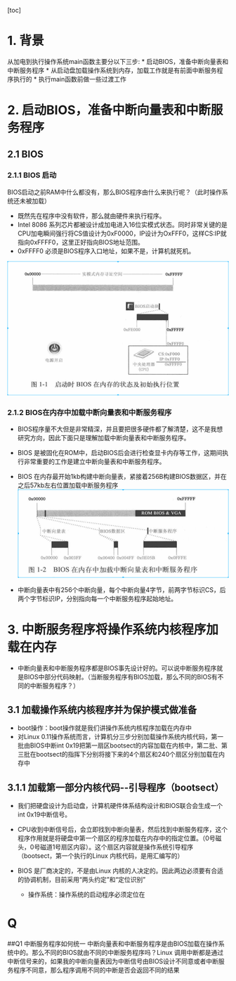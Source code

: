 [toc]

# 1. 背景
从加电到执行操作系统main函数主要分以下三步:
    * 启动BIOS，准备中断向量表和中断服务程序
    * 从启动盘加载操作系统到内存，加载工作就是有前面中断服务程序执行的
    * 执行main函数前做一些过渡工作


# 2. 启动BIOS，准备中断向量表和中断服务程序

## 2.1 BIOS
### 2.1.1 BIOS 启动

BIOS启动之前RAM中什么都没有，那么BIOS程序由什么来执行呢？（此时操作系统还未被加载）

* 既然先在程序中没有软件，那么就由硬件来执行程序。
* Intel 8086 系列芯片都被设计成加电进入16位实模式状态。同时非常关键的是CPU加电瞬间强行将CS值设计为0xF0000，IP设计为OxFFF0，这样CS:IP就指向0xFFFF0，这里正好指向BIOS地址范围。
* 0xFFFF0 必须是BIOS程序入口地址，如果不是，计算机就死机。

![2019-08-12-11-42-26.png](./images/2019-08-12-11-42-26.png)


### 2.1.2 BIOS在内存中加载中断向量表和中断服务程序

* BIOS程序量不大但是非常精深，并且要把很多硬件都了解清楚，这不是我想研究方向，因此下面只是理解加载中断向量表和中断服务程序。

* BIOS 是被固化在ROM中，启动BIOS后会进行检查显卡内存等工作，这期间执行非常重要的工作是建立中断向量表和中断服务程序。

* BIOS 在内存最开始1kb构建中断向量表，紧接着256B构建BIOS数据区，并在之后57kb左右位置加载中断服务程序
![2019-08-12-13-49-13.png](./images/2019-08-12-13-49-13.png)

* 中断向量表中有256个中断向量，每个中断向量4字节，前两字节标识CS，后两个字节标识IP，分别指向每一个中断服务程序起始地址。



# 3. 中断服务程序将操作系统内核程序加载在内存
* 中断向量表和中断服务程序都是BIOS事先设计好的。可以说中断服务程序就是BIOS中部分代码映射。（当断服务程序有BIOS加载，那么不同的BIOS有不同的中断服务程序？）

## 3.1 加载操作系统内核程序并为保护模式做准备
* boot操作：boot操作就是我们讲操作系统内核程序加载在内存中
* 对Linux 0.11操作系统而言，计算机分三步分别加载操作系统内核代码，第一批由BIOS中断int 0x19把第一扇区bootsect的内容加载在内核中，第二批、第三批在bootsect的指挥下分别将接下来的4个扇区和240个扇区分别加载在内存中

## 3.1.1 加载第一部分内核代码--引导程序（bootsect）

* 我们把硬盘设计为启动盘，计算机硬件体系结构设计和BIOS联合会生成一个int 0x19中断信号。
* CPU收到中断信号后，会立即找到中断向量表，然后找到中断服务程序，这个程序作用就是将硬盘中第一个扇区的程序加载在内存中的指定位置。（0号磁头，0号磁道1号扇区内容）。这个扇区内容就是操作系统引导程序（bootsect，第一个执行的Linux 内核代码，是用汇编写的）

* BIOS 是厂商决定的，不是由Linux 内核的人决定的。因此两边必须要有合适的协调机制，目前采用“两头约定”和“定位识别”
    * 操作系统：操作系统的启动程序必须定位在














# Q
##Q1 中断服务程序如何统一
中断向量表和中断服务程序是由BIOS加载在操作系统中的。那么不同的BIOS就由不同的中断服务程序吗？Linux 调用中断都是通过中断信号来的，如果我的中断向量表因为中断信号由BIOS设计不同意或者中断服务程序不同意，那么程序调用不同的中断是否会返回不同的结果